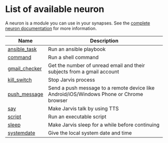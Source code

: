 # List of available neuron

A neuron is a module you can use in your synapses. See the [complete neuron documentation](neurons.md) for more information.

| Name                                                | Description                                                                             |
|-----------------------------------------------------|-----------------------------------------------------------------------------------------|
| [ansible_task](../neurons/ansible_task/README.md)   | Run an ansible playbook                                                                 |
| [command](../neurons/command/README.md)             | Run a shell command                                                                     |
| [gmail_checker](../neurons/gmail_checker/README.md) | Get the number of unread email and their subjects from a gmail account                  |
| [kill_switch](../neurons/kill_switch/README.md)     | Stop Jarvis process                                                                     |
| [push_message](../neurons/push_message/README.md)   | Send a push message to a remote device like Android/iOS/Windows Phone or Chrome browser |
| [say](../neurons/say/README.md)                     | Make Jarvis talk by using TTS                                                           |
| [script](../neurons/script/README.md)               | Run an executable script                                                                |
| [sleep](../neurons/sleep/README.md)                 | Make Jarvis sleep for a while before continuing                                         |
| [systemdate](../neurons/systemdate/README.md)       | Give the local system date and time                                                     |

